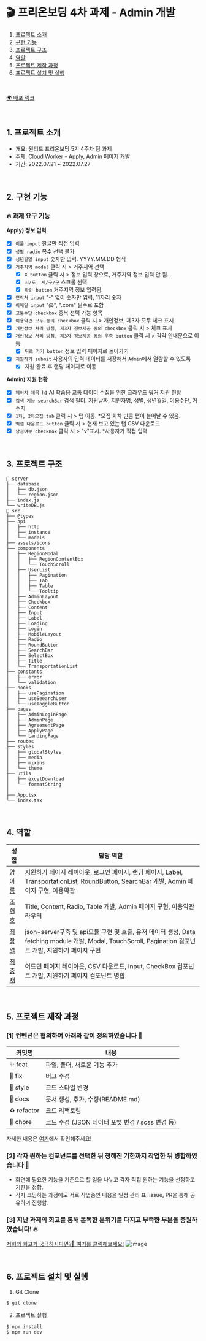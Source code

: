 # 🎬 프리온보딩 4차 과제 - Admin 개발

1. [프로젝트 소개](#1-프로젝트-소개)
2. [구현 기능](#2-구현-기능)
3. [프로젝트 구조](#3-프로젝트-구조)
4. [역할](#4-역할)
5. [프로젝트 제작 과정](#5-프로젝트-제작-과정)
6. [프로젝트 설치 및 실행](#6-프로젝트-설치-및-실행)

<br/>

[🌍 배포 링크](https://github.com/wanted-running-sheep/cloud-worker)

<!-- 배포 후 수정 -->

<br />

## 1. 프로젝트 소개

- 개요: 원티드 프리온보딩 5기 4주차 팀 과제
- 주제: Cloud Worker - Apply, Admin 페이지 개발
- 기간: 2022.07.21 ~ 2022.07.27

<br />

## 2. 구현 기능

### 🔥 과제 요구 기능

**Apply) 정보 입력**

- [x] `이름 input` 한글만 직접 입력
- [x] `성별 radio` 복수 선택 불가
- [x] `생년월일 input` 숫자만 입력. YYYY.MM.DD 형식
- [x] `거주지역 modal` 클릭 시 > 거주지역 선택
  - [x] `X button` 클릭 시 > 정보 입력 창으로, 거주지역 정보 입력 안 됨.
  - [x] `시/도, 시/구/군` 스크롤 선택
  - [x] `확인 button` 거주지역 정보 입력됨.
- [x] `연락처 input` "-" 없이 숫자만 입력, 11자리 숫자
- [x] `이메일 input` "@", ".com" 필수로 포함
- [x] `교통수단 checkbox` 중복 선택 가능 항목
- [x] `이용약관 모두 동의 checkbox` 클릭 시 > 개인정보, 제3자 모두 체크 표시
- [x] `개인정보 처리 방침, 제3자 정보제공 동의 checkbox` 클릭 시 > 체크 표시
- [x] `개인정보 처리 방침, 제3자 정보제공 동의 우측 button` 클릭 시 > 각각 안내문으로 이동
  - [x] `뒤로 가기 button` 정보 입력 페이지로 돌아가기
- [x] `지원하기 submit` 사용자의 입력 데이터를 저장해서 `Admin`에서 열람할 수 있도록
  - [x] 지원 완료 후 랜딩 페이지로 이동

**Admin) 지원 현황**

- [x] `페이지 제목 h1` AI 학습용 교통 데이터 수집을 위한 크라우드 워커 지원 현황
- [x] `검색 기능 searchBar` 검색 필터: 지원날짜, 지원자명, 성별, 생년월일, 이용수단, 거주지
- [x] `1차, 2차모집 tab` 클릭 시 > 탭 이동. \*모집 회차 만큼 탭이 늘어날 수 있음.
- [x] `엑셀 다운로드 button` 클릭 시 > 현재 보고 있는 탭 CSV 다운로드
- [x] `당첨여부 checkBox` 클릭 시 > "v"표시. \*사용자가 직접 입력

<br />

## 3. 프로젝트 구조

```
📁 server
├── database
│   ├── db.json
│   └── region.json
├── index.js
└── writeDB.js
📁 src
├── @types
├── api
│   ├── http
│   ├── instance
│   └── models
├── assets/icons
├── components
│   ├── RegionModal
│   │   ├── RegionContentBox
│   │   └── TouchScroll
│   ├── UserList
│   │   ├── Pagination
│   │   ├── Tab
│   │   ├── Table
│   │   └── Tooltip
│   ├── AdminLayout
│   ├── Checkbox
│   ├── Content
│   ├── Input
│   ├── Label
│   ├── Loading
│   ├── Login
│   ├── MobileLayout
│   ├── Radio
│   ├── RoundButton
│   ├── SearchBar
│   ├── SelectBox
│   ├── Title
│   └── TransportationList
├── constants
│   ├── error
│   └── validation
├── hooks
│   ├── usePagination
│   ├── useSeearchUser
│   └── useToggleButton
├── pages
│   ├── AdminLoginPage
│   ├── AdminPage
│   ├── AgreementPage
│   ├── ApplyPage
│   └── LandingPage
├── routes
├── styles
│   ├── globalStyles
│   ├── media
│   ├── mixins
│   └── theme
├── utils
│   ├── excelDownload
│   └── formatString
│
├── App.tsx
└── index.tsx
```

<br />

## 4. 역할

| 성함                                     | 담당 역할                                                                                                                                                |
|------------------------------------------|----------------------------------------------------------------------------------------------------------------------------------------------------------|
| [양아름](https://github.com/areumsheep)  | 지원하기 페이지 레이아웃, 로그인 페이지, 랜딩 페이지, Label, TransportationList, RoundButton, SearchBar 개발, Admin 페이지 구현, 이용약관                |
| [조현호](https://github.com/hajun2)      | Title, Content, Radio, Table 개발, Admin 페이지 구현, 이용약관 라우터                                                                                    |
| [최창열](https://github.com/pinkdumbbel) | json-server구축 및 api모듈 구현 및 호출, 유저 데이터 생성, Data fetching module 개발, Modal, TouchScroll, Pagination 컴포넌트 개발, 지원하기 페이지 구현 |
| [최중재](https://github.com/joong8812)   | 어드민 페이지 레이아웃, CSV 다운로드, Input, CheckBox 컴포넌트 개발, 지원하기 페이지 컴포넌트 병합                                                       |
<br />

## 5. 프로젝트 제작 과정

### [1] 컨벤션은 협의하여 아래와 같이 정의하였습니다 🥳

| 커밋명      | 내용                                             |
| ----------- | ------------------------------------------------ |
| ✨ feat     | 파일, 폴더, 새로운 기능 추가                     |
| 🐛 fix      | 버그 수정                                        |
| 💄 style    | 코드 스타일 변경                                 |
| 📝 docs     | 문서 생성, 추가, 수정(README.md)                 |
| ♻️ refactor | 코드 리팩토링                                    |
| 💩 chore    | 코드 수정 (JSON 데이터 포맷 변경 / scss 변경 등) |

자세한 내용은 [여기](https://github.com/wanted-running-sheep/cloud-worker/issues/1)에서 확인해주세요!

### [2] 각자 원하는 컴포넌트를 선택한 뒤 정해진 기한까지 작업한 뒤 병합하였습니다 🏃

- 화면에 필요한 기능을 기준으로 할 일을 나누고 각자 직접 원하는 기능을 선정하고 기한을 정함.
- 각자 코딩하는 과정에도 서로 작업중인 내용을 일정 관리 표, issue, PR을 통해 공유하며 진행함.

### [3] 지난 과제의 회고를 통해 돈독한 분위기를 다지고 부족한 부분을 충원하였습니다! 🔥
[저희의 회고가 궁금하시다면?🤔 여기를 클릭해보세요!](https://www.figma.com/file/LnRLpKYz2kyqVdnCQv7ATt/%EC%9B%90%ED%8B%B0%EB%93%9C-%ED%94%84%EB%A6%AC%EC%98%A8%EB%B3%B4%EB%94%A9-%ED%9A%8C%EA%B3%A0?node-id=0%3A1)
![image](https://user-images.githubusercontent.com/48716298/181185326-45338f5c-cd0c-4196-988c-a10f35018348.png)


<br/>

## 6. 프로젝트 설치 및 실행

1. Git Clone

```command
$ git clone
```

2. 프로젝트 실행

```command
$ npm install
$ npm run dev
```
